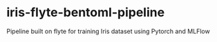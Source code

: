 # iris-flyte-bentoml-pipeline
Pipeline built on flyte for training Iris dataset using Pytorch and MLFlow
